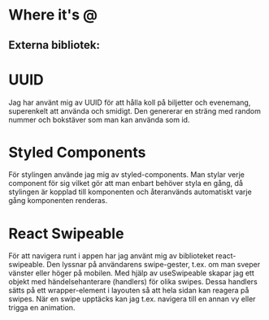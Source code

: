# Where it's @

## Externa bibliotek:

# UUID

Jag har använt mig av UUID för att hålla koll på biljetter och evenemang, superenkelt att använda och smidigt. Den genererar en sträng med random nummer och bokstäver som man kan använda som id.

# Styled Components

För stylingen använde jag mig av styled-components. Man stylar verje component för sig vilket gör att man enbart behöver styla en gång, då stylingen är kopplad till komponenten och återanvänds automatiskt varje gång komponenten renderas.

# React Swipeable

För att navigera runt i appen har jag använt mig av biblioteket react-swipeable. Den lyssnar på användarens swipe-gester, t.ex. om man sveper vänster eller höger på mobilen. Med hjälp av useSwipeable skapar jag ett objekt med händelsehanterare (handlers) för olika swipes. Dessa handlers sätts på ett wrapper-element i layouten så att hela sidan kan reagera på swipes. När en swipe upptäcks kan jag t.ex. navigera till en annan vy eller trigga en animation.
